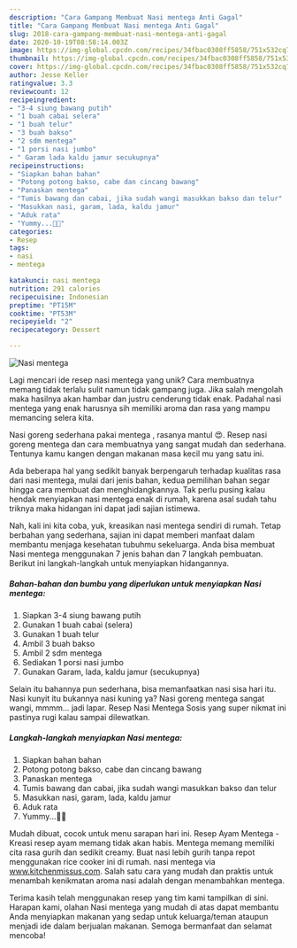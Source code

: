 ```yaml
---
description: "Cara Gampang Membuat Nasi mentega Anti Gagal"
title: "Cara Gampang Membuat Nasi mentega Anti Gagal"
slug: 2018-cara-gampang-membuat-nasi-mentega-anti-gagal
date: 2020-10-19T08:58:14.003Z
image: https://img-global.cpcdn.com/recipes/34fbac0308ff5858/751x532cq70/nasi-mentega-foto-resep-utama.jpg
thumbnail: https://img-global.cpcdn.com/recipes/34fbac0308ff5858/751x532cq70/nasi-mentega-foto-resep-utama.jpg
cover: https://img-global.cpcdn.com/recipes/34fbac0308ff5858/751x532cq70/nasi-mentega-foto-resep-utama.jpg
author: Jesse Keller
ratingvalue: 3.3
reviewcount: 12
recipeingredient:
- "3-4 siung bawang putih"
- "1 buah cabai selera"
- "1 buah telur"
- "3 buah bakso"
- "2 sdm mentega"
- "1 porsi nasi jumbo"
- " Garam lada kaldu jamur secukupnya"
recipeinstructions:
- "Siapkan bahan bahan"
- "Potong potong bakso, cabe dan cincang bawang"
- "Panaskan mentega"
- "Tumis bawang dan cabai, jika sudah wangi masukkan bakso dan telur"
- "Masukkan nasi, garam, lada, kaldu jamur"
- "Aduk rata"
- "Yummy...🐻🐻"
categories:
- Resep
tags:
- nasi
- mentega

katakunci: nasi mentega 
nutrition: 291 calories
recipecuisine: Indonesian
preptime: "PT15M"
cooktime: "PT53M"
recipeyield: "2"
recipecategory: Dessert

---
```



![Nasi mentega](https://img-global.cpcdn.com/recipes/34fbac0308ff5858/751x532cq70/nasi-mentega-foto-resep-utama.jpg)

Lagi mencari ide resep nasi mentega yang unik? Cara membuatnya memang tidak terlalu sulit namun tidak gampang juga. Jika salah mengolah maka hasilnya akan hambar dan justru cenderung tidak enak. Padahal nasi mentega yang enak harusnya sih memiliki aroma dan rasa yang mampu memancing selera kita.

Nasi goreng sederhana pakai mentega , rasanya mantul 😍. Resep nasi goreng mentega dan cara membuatnya yang sangat mudah dan sederhana. Tentunya kamu kangen dengan makanan masa kecil mu yang satu ini.

Ada beberapa hal yang sedikit banyak berpengaruh terhadap kualitas rasa dari nasi mentega, mulai dari jenis bahan, kedua pemilihan bahan segar hingga cara membuat dan menghidangkannya. Tak perlu pusing kalau hendak menyiapkan nasi mentega enak di rumah, karena asal sudah tahu triknya maka hidangan ini dapat jadi sajian istimewa.


Nah, kali ini kita coba, yuk, kreasikan nasi mentega sendiri di rumah. Tetap berbahan yang sederhana, sajian ini dapat memberi manfaat dalam membantu menjaga kesehatan tubuhmu sekeluarga. Anda bisa membuat Nasi mentega menggunakan 7 jenis bahan dan 7 langkah pembuatan. Berikut ini langkah-langkah untuk menyiapkan hidangannya.

<!--inarticleads1-->

##### Bahan-bahan dan bumbu yang diperlukan untuk menyiapkan Nasi mentega:

1. Siapkan 3-4 siung bawang putih
1. Gunakan 1 buah cabai (selera)
1. Gunakan 1 buah telur
1. Ambil 3 buah bakso
1. Ambil 2 sdm mentega
1. Sediakan 1 porsi nasi jumbo
1. Gunakan  Garam, lada, kaldu jamur (secukupnya)


Selain itu bahannya pun sederhana, bisa memanfaatkan nasi sisa hari itu. Nasi kunyit itu bukannya nasi kuning ya? Nasi goreng mentega sangat wangi, mmmm… jadi lapar. Resep Nasi Mentega Sosis yang super nikmat ini pastinya rugi kalau sampai dilewatkan. 

<!--inarticleads2-->

##### Langkah-langkah menyiapkan Nasi mentega:

1. Siapkan bahan bahan
1. Potong potong bakso, cabe dan cincang bawang
1. Panaskan mentega
1. Tumis bawang dan cabai, jika sudah wangi masukkan bakso dan telur
1. Masukkan nasi, garam, lada, kaldu jamur
1. Aduk rata
1. Yummy...🐻🐻


Mudah dibuat, cocok untuk menu sarapan hari ini. Resep Ayam Mentega - Kreasi resep ayam memang tidak akan habis. Mentega memang memiliki cita rasa gurih dan sedikit creamy. Buat nasi lebih gurih tanpa repot menggunakan rice cooker ini di rumah. nasi mentega via www.kitchenmissus.com. Salah satu cara yang mudah dan praktis untuk menambah kenikmatan aroma nasi adalah dengan menambahkan mentega. 

Terima kasih telah menggunakan resep yang tim kami tampilkan di sini. Harapan kami, olahan Nasi mentega yang mudah di atas dapat membantu Anda menyiapkan makanan yang sedap untuk keluarga/teman ataupun menjadi ide dalam berjualan makanan. Semoga bermanfaat dan selamat mencoba!
